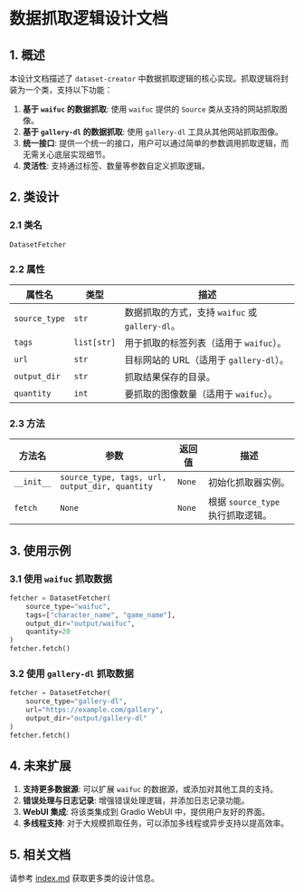 # 数据抓取逻辑设计文档

## 1. 概述

本设计文档描述了 `dataset-creator` 中数据抓取逻辑的核心实现。抓取逻辑将封装为一个类，支持以下功能：

1. **基于 `waifuc` 的数据抓取**: 使用 `waifuc` 提供的 `Source` 类从支持的网站抓取图像。
2. **基于 `gallery-dl` 的数据抓取**: 使用 `gallery-dl` 工具从其他网站抓取图像。
3. **统一接口**: 提供一个统一的接口，用户可以通过简单的参数调用抓取逻辑，而无需关心底层实现细节。
4. **灵活性**: 支持通过标签、数量等参数自定义抓取逻辑。

## 2. 类设计

### 2.1 类名

`DatasetFetcher`

### 2.2 属性

| 属性名            | 类型          | 描述                                                                 |
|-------------------|---------------|----------------------------------------------------------------------|
| `source_type`     | `str`         | 数据抓取的方式，支持 `waifuc` 或 `gallery-dl`。                      |
| `tags`            | `list[str]`   | 用于抓取的标签列表（适用于 `waifuc`）。                              |
| `url`             | `str`         | 目标网站的 URL（适用于 `gallery-dl`）。                              |
| `output_dir`      | `str`         | 抓取结果保存的目录。                                                 |
| `quantity`        | `int`         | 要抓取的图像数量（适用于 `waifuc`）。                                |

### 2.3 方法

| 方法名            | 参数                          | 返回值       | 描述                                                                 |
|-------------------|-------------------------------|--------------|----------------------------------------------------------------------|
| `__init__`        | `source_type, tags, url, output_dir, quantity` | `None`       | 初始化抓取器实例。                                                  |
| `fetch`           | `None`                       | `None`       | 根据 `source_type` 执行抓取逻辑。                                    |

## 3. 使用示例

### 3.1 使用 `waifuc` 抓取数据

```python
fetcher = DatasetFetcher(
    source_type="waifuc",
    tags=["character_name", "game_name"],
    output_dir="output/waifuc",
    quantity=20
)
fetcher.fetch()
```

### 3.2 使用 `gallery-dl` 抓取数据

```python
fetcher = DatasetFetcher(
    source_type="gallery-dl",
    url="https://example.com/gallery",
    output_dir="output/gallery-dl"
)
fetcher.fetch()
```

## 4. 未来扩展

1. **支持更多数据源**: 可以扩展 `waifuc` 的数据源，或添加对其他工具的支持。
2. **错误处理与日志记录**: 增强错误处理逻辑，并添加日志记录功能。
3. **WebUI 集成**: 将该类集成到 Gradio WebUI 中，提供用户友好的界面。
4. **多线程支持**: 对于大规模抓取任务，可以添加多线程或异步支持以提高效率。

## 5. 相关文档

请参考 [index.md](../index.md) 获取更多类的设计信息。